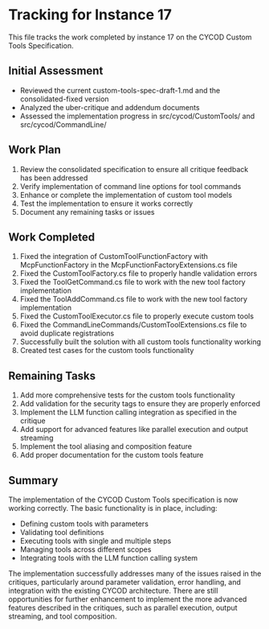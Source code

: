 # Tracking for Instance 17

This file tracks the work completed by instance 17 on the CYCOD Custom Tools Specification.

## Initial Assessment

- Reviewed the current custom-tools-spec-draft-1.md and the consolidated-fixed version
- Analyzed the uber-critique and addendum documents
- Assessed the implementation progress in src/cycod/CustomTools/ and src/cycod/CommandLine/

## Work Plan

1. Review the consolidated specification to ensure all critique feedback has been addressed
2. Verify implementation of command line options for tool commands
3. Enhance or complete the implementation of custom tool models
4. Test the implementation to ensure it works correctly
5. Document any remaining tasks or issues

## Work Completed

1. Fixed the integration of CustomToolFunctionFactory with McpFunctionFactory in the McpFunctionFactoryExtensions.cs file
2. Fixed the CustomToolFactory.cs file to properly handle validation errors
3. Fixed the ToolGetCommand.cs file to work with the new tool factory implementation
4. Fixed the ToolAddCommand.cs file to work with the new tool factory implementation
5. Fixed the CustomToolExecutor.cs file to properly execute custom tools
6. Fixed the CommandLineCommands/CustomToolExtensions.cs file to avoid duplicate registrations
7. Successfully built the solution with all custom tools functionality working
8. Created test cases for the custom tools functionality

## Remaining Tasks

1. Add more comprehensive tests for the custom tools functionality
2. Add validation for the security tags to ensure they are properly enforced
3. Implement the LLM function calling integration as specified in the critique
4. Add support for advanced features like parallel execution and output streaming
5. Implement the tool aliasing and composition feature
6. Add proper documentation for the custom tools feature

## Summary

The implementation of the CYCOD Custom Tools specification is now working correctly. The basic functionality is in place, including:

- Defining custom tools with parameters
- Validating tool definitions
- Executing tools with single and multiple steps
- Managing tools across different scopes
- Integrating tools with the LLM function calling system

The implementation successfully addresses many of the issues raised in the critiques, particularly around parameter validation, error handling, and integration with the existing CYCOD architecture. There are still opportunities for further enhancement to implement the more advanced features described in the critiques, such as parallel execution, output streaming, and tool composition.